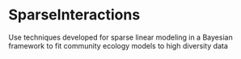# SparseInteractions
Use techniques developed for sparse linear modeling in a Bayesian framework to fit community ecology models to high diversity data
